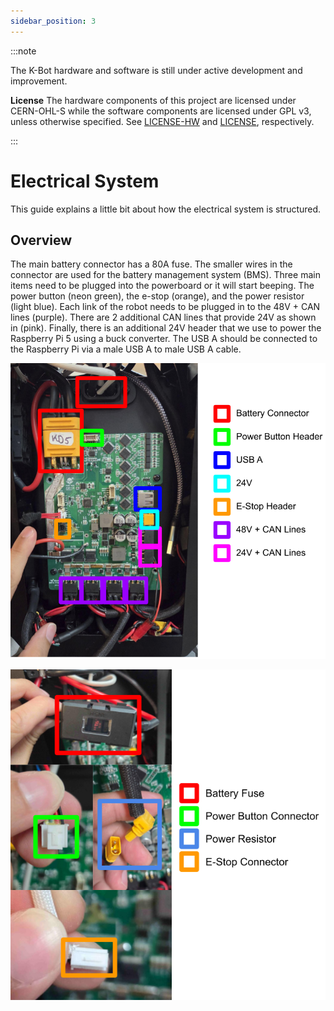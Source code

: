 ```yaml
---
sidebar_position: 3
---
```


:::note

The K-Bot hardware and software is still under active development and improvement.

**License**
The hardware components of this project are licensed under CERN-OHL-S while the software components are licensed under GPL v3, unless otherwise specified. See [LICENSE-HW](https://github.com/kscalelabs/kbot/blob/master/LICENSE-HW) and [LICENSE](https://github.com/kscalelabs/kbot/blob/master/LICENSE), respectively.

:::

# Electrical System

This guide explains a little bit about how the electrical system is structured.

## Overview

The main battery connector has a 80A fuse. The smaller wires in the connector are used for the battery management system (BMS).
Three main items need to be plugged into the powerboard or it will start beeping. The power button (neon green), the e-stop (orange), and the power resistor (light blue). Each link of the robot needs to be plugged in to the 48V + CAN lines (purple). There are 2 additional CAN lines that provide 24V as shown in (pink). Finally, there is an additional 24V header that we use to power the Raspberry Pi 5 using a buck converter. The USB A should be connected to the Raspberry Pi via a male USB A to male USB A cable.

![Powerboard](./assets/powerboard.png)

![Connectors](./assets/connectors.png)
